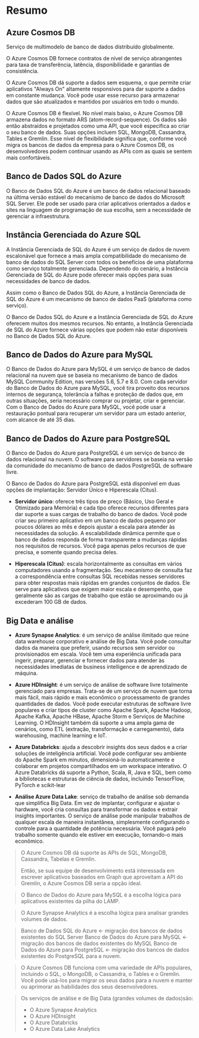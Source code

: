 # Resumo

## **Azure Cosmos DB**

Serviço de multimodelo de banco de dados distribuído globalmente.

O Azure Cosmos DB fornece contratos de nível de serviço abrangentes para taxa de transferência, latência, disponibilidade e garantias de consistência.

O Azure Cosmos DB dá suporte a dados sem esquema, o que permite criar aplicativos "Always On" altamente responsivos para dar suporte a dados em constante mudança. Você pode usar esse recurso para armazenar dados que são atualizados e mantidos por usuários em todo o mundo.

O Azure Cosmos DB é flexível. No nível mais baixo, o Azure Cosmos DB armazena dados no formato ARS (atom-record-sequence). Os dados são então abstraídos e projetados como uma API, que você especifica ao criar o seu banco de dados. Suas opções incluem SQL, MongoDB, Cassandra, Tables e Gremlin. Esse nível de flexibilidade significa que, conforme você migra os bancos de dados da empresa para o Azure Cosmos DB, os desenvolvedores podem continuar usando as APIs com as quais se sentem mais confortáveis.

## **Banco de Dados SQL do Azure**

O Banco de Dados SQL do Azure é um banco de dados relacional baseado na última versão estável do mecanismo de banco de dados do Microsoft SQL Server. Ele pode ser usado para criar aplicativos orientados a dados e sites na linguagem de programação de sua escolha, sem a necessidade de gerenciar a infraestrutura.

## **Instância Gerenciada do Azure SQL**

A Instância Gerenciada de SQL do Azure é um serviço de dados de nuvem escalonável que fornece a mais ampla compatibilidade do mecanismo de banco de dados do SQL Server com todos os benefícios de uma plataforma como serviço totalmente gerenciada. Dependendo do cenário, a Instância Gerenciada de SQL do Azure pode oferecer mais opções para suas necessidades de banco de dados.

Assim como o Banco de Dados SQL do Azure, a Instância Gerenciada de SQL do Azure é um mecanismo de banco de dados PaaS (plataforma como serviço).

O Banco de Dados SQL do Azure e a Instância Gerenciada de SQL do Azure oferecem muitos dos mesmos recursos. No entanto, a Instância Gerenciada de SQL do Azure fornece várias opções que podem não estar disponíveis no Banco de Dados SQL do Azure.

## **Banco de Dados do Azure para MySQL**

O Banco de Dados do Azure para MySQL é um serviço de banco de dados relacional na nuvem que se baseia no mecanismo de banco de dados MySQL Community Edition, nas versões 5.6, 5.7 e 8.0. Com cada servidor do Banco de Dados do Azure para MySQL, você tira proveito dos recursos internos de segurança, tolerância a falhas e proteção de dados que, em outras situações, seria necessário comprar ou projetar, criar e gerenciar. Com o Banco de Dados do Azure para MySQL, você pode usar a restauração pontual para recuperar um servidor para um estado anterior, com alcance de até 35 dias.

## **Banco de Dados do Azure para PostgreSQL**

O Banco de Dados do Azure para PostgreSQL é um serviço de banco de dados relacional na nuvem. O software para servidores se baseia na versão da comunidade do mecanismo de banco de dados PostgreSQL de software livre.

O Banco de Dados do Azure para PostgreSQL está disponível em duas opções de implantação: Servidor Único e Hiperescala (Citus).

- **Servidor único**: oferece três tipos de preço (Básico, Uso Geral e Otimizado para Memória) e cada tipo oferece recursos diferentes para dar suporte a suas cargas de trabalho do banco de dados. Você pode criar seu primeiro aplicativo em um banco de dados pequeno por poucos dólares ao mês e depois ajustar a escala para atender às necessidades da solução. A escalabilidade dinâmica permite que o banco de dados responda de forma transparente a mudanças rápidas nos requisitos de recursos. Você paga apenas pelos recursos de que precisa, e somente quando precisa deles.

- **Hiperescala (Citus)**: escala horizontalmente as consultas em vários computadores usando a fragmentação. Seu mecanismo de consulta faz a correspondência entre consultas SQL recebidas nesses servidores para obter respostas mais rápidas em grandes conjuntos de dados. Ele serve para aplicativos que exigem maior escala e desempenho, que geralmente são as cargas de trabalho que estão se aproximando ou já excederam 100 GB de dados.

## **Big Data e análise**

- **Azure Synapse Analytics**: é um serviço de análise ilimitado que reúne data warehouse corporativo e análise de Big Data. Você pode consultar dados da maneira que preferir, usando recursos sem servidor ou provisionados em escala. Você tem uma experiência unificada para ingerir, preparar, gerenciar e fornecer dados para atender às necessidades imediatas de business intelligence e de aprendizado de máquina.

- **Azure HDInsight**: é um serviço de análise de software livre totalmente gerenciado para empresas. Trata-se de um serviço de nuvem que torna mais fácil, mais rápido e mais econômico o processamento de grandes quantidades de dados. Você pode executar estruturas de software livre populares e criar tipos de cluster como Apache Spark, Apache Hadoop, Apache Kafka, Apache HBase, Apache Storm e Serviços de Machine Learning. O HDInsight também dá suporte a uma ampla gama de cenários, como ETL (extração, transformação e carregamento), data warehousing, machine learning e IoT.

- **Azure Databricks**: ajuda a descobrir insights dos seus dados e a criar soluções de inteligência artificial. Você pode configurar seu ambiente do Apache Spark em minutos, dimensioná-lo automaticamente e colaborar em projetos compartilhados em um workspace interativo. O Azure Databricks dá suporte a Python, Scala, R, Java e SQL, bem como a bibliotecas e estruturas de ciência de dados, incluindo TensorFlow, PyTorch e scikit-lear

- **Análise Azure Data Lake**: serviço de trabalho de análise sob demanda que simplifica Big Data. Em vez de implantar, configurar e ajustar o hardware, você cria consultas para transformar os dados e extrair insights importantes. O serviço de análise pode manipular trabalhos de qualquer escala de maneira instantânea, simplesmente configurando o controle para a quantidade de potência necessária. Você pagará pelo trabalho somente quando ele estiver em execução, tornando-o mais econômico.

> O Azure Cosmos DB dá suporte às APIs de SQL, MongoDB, Cassandra, Tabelas e Gremlin.
>
> Então, se sua equipe de desenvolvimento está interessada em escrever aplicativos baseados em Graph que aproveitam a API do Gremlin, o Azure Cosmos DB seria a opção ideal.

> O Banco de Dados do Azure para MySQL é a escolha lógica para aplicativos existentes da pilha do LAMP.

> O Azure Synapse Analytics é a escolha lógica para analisar grandes volumes de dados.

> Banco de Dados SQL do Azure <- migração dos bancos de dados existentes do SQL Server
> Banco de Dados do Azure para MySQL <- migração dos bancos de dados existentes do MySQL
> Banco de Dados do Azure para PostgreSQL <- migração dos bancos de dados existentes do PostgreSQL para a nuvem.

> O Azure Cosmos DB funciona com uma variedade de APIs populares, incluindo o SQL, o MongoDB, o Cassandra, o Tables e o Gremlin. Você pode usá-los para migrar os seus dados para a nuvem e manter ou aprimorar as habilidades dos seus desenvolvedores.

> Os serviços de análise e de Big Data (grandes volumes de dados)são:
>
> - O Azure Synapse Analytics
> - O Azure HDInsight
> - O Azure Databricks
> - O Azure Data Lake Analytics
